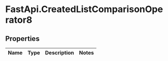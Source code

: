 # FastApi.CreatedListComparisonOperator8

## Properties
Name | Type | Description | Notes
------------ | ------------- | ------------- | -------------
